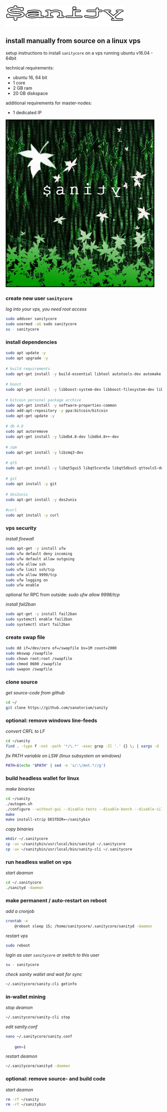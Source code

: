 ![GitHub Logo](images/sanity_logo_horizontal.png)

## install manually from source on a linux vps

setup instructions to install `sanitycore` on a vps running ubuntu v16.04 - 64bit

technical requirements:
- ubuntu 16, 64 bit
- 1 core
- 2 GB ram
- 20 GB diskspace

additional requirements for master-nodes:
- 1 dedicated IP

![GitHub Logo](images/splash.png)


### create new user `sanitycore`

*log into your vps, you need root access*

```bash
sudo adduser sanitycore
sudo usermod -aG sudo sanitycore
su - sanitycore
```

### install dependencies

```bash
sudo apt update -y
sudo apt upgrade -y

# build requirements
sudo apt-get install -y build-essential libtool autotools-dev automake pkg-config libssl-dev libevent-dev bsdmainutils

# boost
sudo apt-get install -y libboost-system-dev libboost-filesystem-dev libboost-chrono-dev libboost-program-options-dev libboost-test-dev libboost-thread-dev

# bitcoin personal package archive
sudo apt-get install -y software-properties-common
sudo add-apt-repository -y ppa:bitcoin/bitcoin
sudo apt-get update -y

# db 4.8
sudo apt autoremove
sudo apt-get install -y libdb4.8-dev libdb4.8++-dev

# zqm
sudo apt-get install -y libzmq3-dev

# qt5
sudo apt-get install -y libqt5gui5 libqt5core5a libqt5dbus5 qttools5-dev qttools5-dev-tools libprotobuf-dev protobuf-compiler

# git
sudo apt install -y git

# dos2unix
sudo apt-get install -y dos2unix

#curl
sudo apt install -y curl
```

### vps security

*install firewall*
```bash
sudo apt-get -y install ufw
sudo ufw default deny incoming
sudo ufw default allow outgoing
sudo ufw allow ssh
sudo ufw limit ssh/tcp
sudo ufw allow 9999/tcp
sudo ufw logging on
sudo ufw enable
```

optional for RPC from outside: *sudo ufw allow 9998/tcp*


*install fail2ban*
```bash
sudo apt-get -y install fail2ban
sudo systemctl enable fail2ban
sudo systemctl start fail2ban
```

### create swap file

```bash
sudo dd if=/dev/zero of=/swapfile bs=1M count=2000
sudo mkswap /swapfile
sudo chown root:root /swapfile
sudo chmod 0600 /swapfile
sudo swapon /swapfile
```

### clone source

*get source-code from github*
```bash
cd ~/
git clone https://github.com/sanatorium/sanity
```

### optional: remove windows line-feeds

*convert CRFL to LF*
```bash
cd ~/sanity
find . -type f -not -path '*/\.*' -exec grep -Il '.' {} \; | xargs -d '\n' -L 1 sudo dos2unix -k
```

*fix PATH variable on LSW (linux subsystem on windows)*
```bash
PATH=$(echo "$PATH" | sed -e 's/:\/mnt.*//g')
```

### build headless wallet for linux

*make binaries*
```bash
cd ~/sanity
./autogen.sh
./configure --without-gui --disable-tests --disable-bench --disable-silent-rules
make
make install-strip DESTDIR=~/sanitybin
```

*copy binaries*
```bash
mkdir ~/.sanitycore
cp -uv ~/sanitybin/usr/local/bin/sanityd ~/.sanitycore
cp -uv ~/sanitybin/usr/local/bin/sanity-cli ~/.sanitycore
```

### run headless wallet on vps

*start deamon*
```bash
cd ~/.sanitycore
./sanityd -daemon
```

### make permanent / auto-restart on reboot

*add a cronjob*
```bash
crontab -e
    @reboot sleep 15; /home/sanitycore/.sanitycore/sanityd -daemon
```

*restart vps*
```bash
sudo reboot
```

*login as user `sanitycore` or switch to this user*
```bash
su - sanitycore
```

*check sanity wallet and wait for sync*
```bash
~/.sanitycore/sanity-cli getinfo
```

### in-wallet mining

*stop deamon*
```bash
~/.sanitycore/sanity-cli stop
```

*edit sanity.conf*
```bash
nano ~/.sanitycore/sanity.conf

    gen=1
```

*restart deamon*
```bash
~/.sanitycore/sanityd -daemon
```

### optional: remove source- and build code

*start deamon*
```bash
rm -rf ~/sanity
rm -rf ~/sanitybin
```
